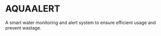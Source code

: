 # AQUAALERT
A smart water monitoring and alert system to ensure efficient usage and prevent wastage.

